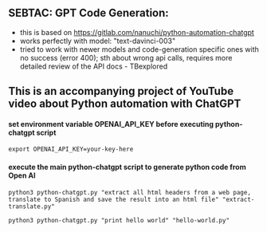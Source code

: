 ## SEBTAC: GPT Code Generation:

- this is based on https://gitlab.com/nanuchi/python-automation-chatgpt
- works perfectly with model: "text-davinci-003"
- tried to work with newer models and code-generation specific ones with no success (error 400); sth about wrong api calls, requires more detailed review of the API docs - TBexplored
 
## This is an accompanying project of YouTube video about Python automation with ChatGPT

#### set environment variable OPENAI_API_KEY before executing python-chatgpt script
    export OPENAI_API_KEY=your-key-here

#### execute the main python-chatgpt script to generate python code from Open AI
    python3 python-chatgpt.py "extract all html headers from a web page, translate to Spanish and save the result into an html file" "extract-translate.py"

    python3 python-chatgpt.py "print hello world" "hello-world.py"
